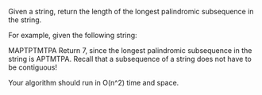 Given a string, return the length of the longest palindromic subsequence in the string.

For example, given the following string:

MAPTPTMTPA
Return 7, since the longest palindromic subsequence in the string is APTMTPA. Recall that a subsequence of a string does not have to be contiguous!

Your algorithm should run in O(n^2) time and space.
